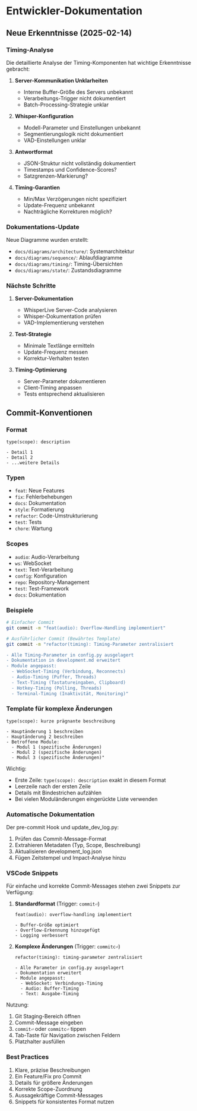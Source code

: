 # Entwickler-Dokumentation

## Neue Erkenntnisse (2025-02-14)

### Timing-Analyse

Die detaillierte Analyse der Timing-Komponenten hat wichtige Erkenntnisse gebracht:

1. **Server-Kommunikation Unklarheiten**
   - Interne Buffer-Größe des Servers unbekannt
   - Verarbeitungs-Trigger nicht dokumentiert
   - Batch-Processing-Strategie unklar

2. **Whisper-Konfiguration**
   - Modell-Parameter und Einstellungen unbekannt
   - Segmentierungslogik nicht dokumentiert
   - VAD-Einstellungen unklar

3. **Antwortformat**
   - JSON-Struktur nicht vollständig dokumentiert
   - Timestamps und Confidence-Scores?
   - Satzgrenzen-Markierung?

4. **Timing-Garantien**
   - Min/Max Verzögerungen nicht spezifiziert
   - Update-Frequenz unbekannt
   - Nachträgliche Korrekturen möglich?

### Dokumentations-Update

Neue Diagramme wurden erstellt:
- `docs/diagrams/architecture/`: Systemarchitektur
- `docs/diagrams/sequence/`: Ablaufdiagramme
- `docs/diagrams/timing/`: Timing-Übersichten
- `docs/diagrams/state/`: Zustandsdiagramme

### Nächste Schritte

1. **Server-Dokumentation**
   - WhisperLive Server-Code analysieren
   - Whisper-Dokumentation prüfen
   - VAD-Implementierung verstehen

2. **Test-Strategie**
   - Minimale Textlänge ermitteln
   - Update-Frequenz messen
   - Korrektur-Verhalten testen

3. **Timing-Optimierung**
   - Server-Parameter dokumentieren
   - Client-Timing anpassen
   - Tests entsprechend aktualisieren

## Commit-Konventionen

### Format
```
type(scope): description

- Detail 1
- Detail 2
- ...weitere Details
```

### Typen
- `feat`: Neue Features
- `fix`: Fehlerbehebungen
- `docs`: Dokumentation
- `style`: Formatierung
- `refactor`: Code-Umstrukturierung
- `test`: Tests
- `chore`: Wartung

### Scopes
- `audio`: Audio-Verarbeitung
- `ws`: WebSocket
- `text`: Text-Verarbeitung
- `config`: Konfiguration
- `repo`: Repository-Management
- `test`: Test-Framework
- `docs`: Dokumentation

### Beispiele
```bash
# Einfacher Commit
git commit -m "feat(audio): Overflow-Handling implementiert"

# Ausführlicher Commit (Bewährtes Template)
git commit -m "refactor(timing): Timing-Parameter zentralisiert

- Alle Timing-Parameter in config.py ausgelagert
- Dokumentation in development.md erweitert
- Module angepasst:
  - WebSocket-Timing (Verbindung, Reconnects)
  - Audio-Timing (Puffer, Threads)
  - Text-Timing (Tastatureingaben, Clipboard)
  - Hotkey-Timing (Polling, Threads)
  - Terminal-Timing (Inaktivität, Monitoring)"
```

### Template für komplexe Änderungen
```
type(scope): kurze prägnante beschreibung

- Hauptänderung 1 beschreiben
- Hauptänderung 2 beschreiben
- Betroffene Module:
  - Modul 1 (spezifische Änderungen)
  - Modul 2 (spezifische Änderungen)
  - Modul 3 (spezifische Änderungen)"
```

Wichtig:
- Erste Zeile: `type(scope): description` exakt in diesem Format
- Leerzeile nach der ersten Zeile
- Details mit Bindestrichen aufzählen
- Bei vielen Moduländerungen eingerückte Liste verwenden

### Automatische Dokumentation
Der pre-commit Hook und update_dev_log.py:
1. Prüfen das Commit-Message-Format
2. Extrahieren Metadaten (Typ, Scope, Beschreibung)
3. Aktualisieren development_log.json
4. Fügen Zeitstempel und Impact-Analyse hinzu

### VSCode Snippets

Für einfache und korrekte Commit-Messages stehen zwei Snippets zur Verfügung:

1. **Standardformat** (Trigger: `commit⏎`)
   ```
   feat(audio): overflow-handling implementiert

   - Buffer-Größe optimiert
   - Overflow-Erkennung hinzugefügt
   - Logging verbessert
   ```

2. **Komplexe Änderungen** (Trigger: `commitc⏎`)
   ```
   refactor(timing): timing-parameter zentralisiert

   - Alle Parameter in config.py ausgelagert
   - Dokumentation erweitert
   - Module angepasst:
     - WebSocket: Verbindungs-Timing
     - Audio: Buffer-Timing
     - Text: Ausgabe-Timing
   ```

Nutzung:
1. Git Staging-Bereich öffnen
2. Commit-Message eingeben
3. `commit⏎` oder `commitc⏎` tippen
4. Tab-Taste für Navigation zwischen Feldern
5. Platzhalter ausfüllen

### Best Practices
1. Klare, präzise Beschreibungen
2. Ein Feature/Fix pro Commit
3. Details für größere Änderungen
4. Korrekte Scope-Zuordnung
5. Aussagekräftige Commit-Messages
6. Snippets für konsistentes Format nutzen
